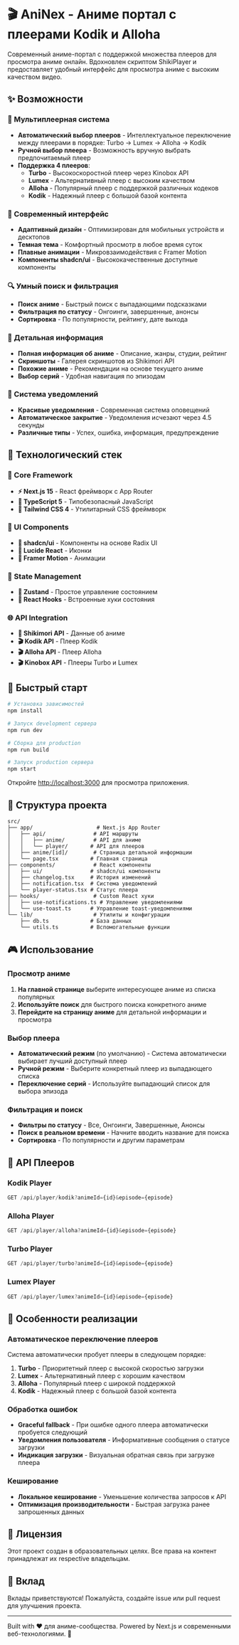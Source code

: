 # 🎬 AniNex - Аниме портал с плеерами Kodik и Alloha

Современный аниме-портал с поддержкой множества плееров для просмотра аниме онлайн. Вдохновлен скриптом ShikiPlayer и предоставляет удобный интерфейс для просмотра аниме с высоким качеством видео.

## ✨ Возможности

### 🎥 Мультиплеерная система
- **Автоматический выбор плееров** - Интеллектуальное переключение между плеерами в порядке: Turbo → Lumex → Alloha → Kodik
- **Ручной выбор плеера** - Возможность вручную выбрать предпочитаемый плеер
- **Поддержка 4 плееров**:
  - **Turbo** - Высокоскоростной плеер через Kinobox API
  - **Lumex** - Альтернативный плеер с высоким качеством
  - **Alloha** - Популярный плеер с поддержкой различных кодеков
  - **Kodik** - Надежный плеер с большой базой контента

### 🎨 Современный интерфейс
- **Адаптивный дизайн** - Оптимизирован для мобильных устройств и десктопов
- **Темная тема** - Комфортный просмотр в любое время суток
- **Плавные анимации** - Микровзаимодействия с Framer Motion
- **Компоненты shadcn/ui** - Высококачественные доступные компоненты

### 🔍 Умный поиск и фильтрация
- **Поиск аниме** - Быстрый поиск с выпадающими подсказками
- **Фильтрация по статусу** - Онгоинги, завершенные, анонсы
- **Сортировка** - По популярности, рейтингу, дате выхода

### 📱 Детальная информация
- **Полная информация об аниме** - Описание, жанры, студии, рейтинг
- **Скриншоты** - Галерея скриншотов из Shikimori API
- **Похожие аниме** - Рекомендации на основе текущего аниме
- **Выбор серий** - Удобная навигация по эпизодам

### 🔔 Система уведомлений
- **Красивые уведомления** - Современная система оповещений
- **Автоматическое закрытие** - Уведомления исчезают через 4.5 секунды
- **Различные типы** - Успех, ошибка, информация, предупреждение

## 🚀 Технологический стек

### 🎯 Core Framework
- **⚡ Next.js 15** - React фреймворк с App Router
- **📘 TypeScript 5** - Типобезопасный JavaScript
- **🎨 Tailwind CSS 4** - Утилитарный CSS фреймворк

### 🧩 UI Components
- **🧩 shadcn/ui** - Компоненты на основе Radix UI
- **🎯 Lucide React** - Иконки
- **🌈 Framer Motion** - Анимации

### 🔄 State Management
- **🐻 Zustand** - Простое управление состоянием
- **🔄 React Hooks** - Встроенные хуки состояния

### 🌐 API Integration
- **📡 Shikimori API** - Данные об аниме
- **🎬 Kodik API** - Плеер Kodik
- **🎬 Alloha API** - Плеер Alloha
- **🎬 Kinobox API** - Плееры Turbo и Lumex

## 🚀 Быстрый старт

```bash
# Установка зависимостей
npm install

# Запуск development сервера
npm run dev

# Сборка для production
npm run build

# Запуск production сервера
npm start
```

Откройте [http://localhost:3000](http://localhost:3000) для просмотра приложения.

## 📁 Структура проекта

```
src/
├── app/                    # Next.js App Router
│   ├── api/               # API маршруты
│   │   ├── anime/         # API для аниме
│   │   └── player/       # API для плееров
│   ├── anime/[id]/        # Страница детальной информации
│   └── page.tsx          # Главная страница
├── components/            # React компоненты
│   ├── ui/               # shadcn/ui компоненты
│   ├── changelog.tsx     # История изменений
│   ├── notification.tsx  # Система уведомлений
│   └── player-status.tsx # Статус плеера
├── hooks/                 # Custom React хуки
│   ├── use-notifications.ts # Управление уведомлениями
│   └── use-toast.ts      # Управление toast-уведомлениями
└── lib/                   # Утилиты и конфигурации
    ├── db.ts             # База данных
    └── utils.ts          # Вспомогательные функции
```

## 🎮 Использование

### Просмотр аниме
1. **На главной странице** выберите интересующее аниме из списка популярных
2. **Используйте поиск** для быстрого поиска конкретного аниме
3. **Перейдите на страницу аниме** для детальной информации и просмотра

### Выбор плеера
- **Автоматический режим** (по умолчанию) - Система автоматически выбирает лучший доступный плеер
- **Ручной режим** - Выберите конкретный плеер из выпадающего списка
- **Переключение серий** - Используйте выпадающий список для выбора эпизода

### Фильтрация и поиск
- **Фильтры по статусу** - Все, Онгоинги, Завершенные, Анонсы
- **Поиск в реальном времени** - Начните вводить название для поиска
- **Сортировка** - По популярности и другим параметрам

## 🔧 API Плееров

### Kodik Player
```typescript
GET /api/player/kodik?animeId={id}&episode={episode}
```

### Alloha Player
```typescript
GET /api/player/alloha?animeId={id}&episode={episode}
```

### Turbo Player
```typescript
GET /api/player/turbo?animeId={id}&episode={episode}
```

### Lumex Player
```typescript
GET /api/player/lumex?animeId={id}&episode={episode}
```

## 🎨 Особенности реализации

### Автоматическое переключение плееров
Система автоматически пробует плееры в следующем порядке:
1. **Turbo** - Приоритетный плеер с высокой скоростью загрузки
2. **Lumex** - Альтернативный плеер с хорошим качеством
3. **Alloha** - Популярный плеер с широкой поддержкой
4. **Kodik** - Надежный плеер с большой базой контента

### Обработка ошибок
- **Graceful fallback** - При ошибке одного плеера автоматически пробуется следующий
- **Уведомления пользователя** - Информативные сообщения о статусе загрузки
- **Индикация загрузки** - Визуальная обратная связь при загрузке плеера

### Кеширование
- **Локальное кеширование** - Уменьшение количества запросов к API
- **Оптимизация производительности** - Быстрая загрузка ранее запрошенных данных

## 📄 Лицензия

Этот проект создан в образовательных целях. Все права на контент принадлежат их respective владельцам.

## 🤝 Вклад

Вклады приветствуются! Пожалуйста, создайте issue или pull request для улучшения проекта.

---

Built with ❤️ для аниме-сообщества. Powered by Next.js и современными веб-технологиями. 🚀
